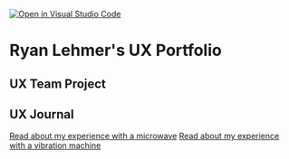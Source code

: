 [![Open in Visual Studio Code](https://classroom.github.com/assets/open-in-vscode-f059dc9a6f8d3a56e377f745f24479a46679e63a5d9fe6f495e02850cd0d8118.svg)](https://classroom.github.com/online_ide?assignment_repo_id=6864781&assignment_repo_type=AssignmentRepo)
# Ryan Lehmer's UX Portfolio


## UX Team Project


## UX Journal

[Read about my experience with a microwave](j01/)
[Read about my experience with a vibration machine](j2/)
